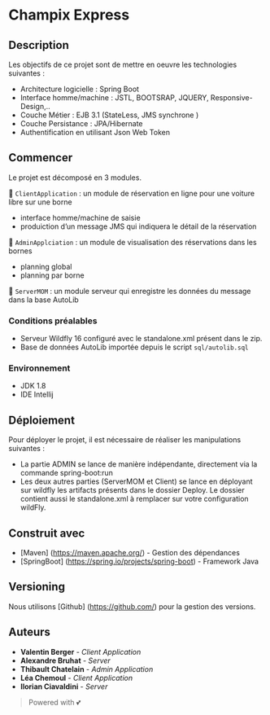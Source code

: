 # Champix Express

## Description

Les objectifs de ce projet sont de mettre en oeuvre les technologies suivantes :
- Architecture logicielle : Spring Boot
- Interface homme/machine : JSTL, BOOTSRAP, JQUERY, Responsive-Design,..
- Couche Métier : EJB 3.1 (StateLess, JMS synchrone )
- Couche Persistance : JPA/Hibernate
- Authentification en utilisant Json Web Token

## Commencer

Le projet est décomposé en 3 modules.

🍄 `ClientApplication` : un module de réservation en ligne pour une voiture libre sur une borne
- interface homme/machine de saisie
- produiction d’un message JMS qui indiquera le détail de la réservation

🍄 `AdminApplciation` : un module de visualisation des réservations dans les bornes
- planning global
- planning par borne

🍄 `ServerMOM` : un module serveur qui enregistre les données du message dans la base AutoLib

### Conditions préalables

- Serveur Wildfly 16 configuré avec le standalone.xml présent dans le zip.
- Base de données AutoLib importée depuis le script `sql/autolib.sql`

### Environnement

- JDK 1.8
- IDE Intellij

## Déploiement

Pour déployer le projet, il est nécessaire de réaliser les manipulations suivantes :
 - La partie ADMIN se lance de manière indépendante, directement via la commande spring-boot:run
 - Les deux autres parties (ServerMOM et Client) se lance en déployant sur wildfly les artifacts présents dans le dossier Deploy. Le dossier contient aussi le standalone.xml à remplacer sur votre configuration wildFly.

## Construit avec

* [Maven] (https://maven.apache.org/) - Gestion des dépendances
* [SpringBoot] (https://spring.io/projects/spring-boot) - Framework Java

## Versioning

Nous utilisons [Github] (https://github.com/) pour la gestion des versions.

## Auteurs

- **Valentin Berger** - *Client Application*
- **Alexandre Bruhat** - *Server*
- **Thibault Chatelain** - *Admin Application*
- **Léa Chemoul** - *Client Application*
- **Ilorian Ciavaldini** - *Server*

> Powered with 💕